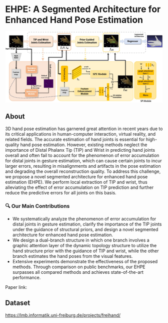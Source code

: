 # EHPE: A Segmented Architecture for Enhanced Hand Pose Estimation
![网络结构](https://raw.githubusercontent.com/SereinNout/EHPE/main/image/net.jpg)

## About
3D hand pose estimation has garnered great attention in recent years due to its critical applications in human-computer interaction, virtual reality, and related fields.
The accurate estimation of hand joints is essential for high-quality hand pose estimation.
However, existing methods neglect the importance of Distal Phalanx Tip (TIP) and Wrist in predicting hand joints overall and often fail to account for the phenomenon of error accumulation for distal joints in gesture estimation, which can cause certain joints to incur larger errors, resulting in misalignments and artifacts in the pose estimation and degrading the overall reconstruction quality.
To address this challenge, we propose a novel segmented architecture for enhanced hand pose estimation (EHPE).
We perform local extraction of TIP and wrist, thus alleviating the effect of error accumulation on TIP prediction and further reduce the predictive errors for all joints on this basis.
### 🔍 Our Main Contributions
- We systematically analyze the phenomenon of error accumulation for distal joints in gesture estimation, clarify the importance of the TIP joints under the guidance of structural priors, and design a novel segmented architecture for enhanced hand pose estimation.
- We design a dual-branch structure in which one branch involves a graphic attention layer of the dynamic topology structure to utilize the hand structure prior with the guidance of TIP and wrist, while the other branch estimates the hand poses from the visual features.
- Extensive experiments demonstrate the effectiveness of the proposed methods. Through comparison on public benchmarks, our EHPE surpasses all compared methods and achieves state-of-the-art performance.

Paper link: 

## Dataset 
https://lmb.informatik.uni-freiburg.de/projects/freihand/
